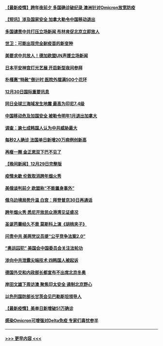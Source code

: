 #### [【最新疫情】跨年夜前夕 多国确诊破纪录 澳洲针对Omicron放宽防疫](../pages/prog202/a103307514.md?t=12310101) 
#### [【短讯】涉及国家安全 加拿大勒令中国移动退出](../pages/prog202/a103307497.md?t=12310101) 
#### [多国谴责中共打压立场新闻 布林肯促北京立即放人](../pages/prog202/a103307473.md?t=12310101) 
#### [世卫：可能出现完全耐疫苗的新变种](../pages/prog202/a103306914.md?t=12310101) 
#### [美要求中共放人！德加欧盟UN声援立场新闻](../pages/prog202/a103306865.md?t=12310101) 
#### [日本平安神宫灯光艺展 开启新型夜间参拜](../pages/prog202/a103306858.md?t=12310101) 
#### [朴槿惠“特赦”倒计时 医院外摆满500个花环](../pages/prog202/a103306880.md?t=12310101) 
#### [12月30日国际重要讯息](../pages/prog202/a103306852.md?t=12310101) 
#### [同日全球三海域发生地震 最高为印尼7.4级](../pages/prog202/a103306790.md?t=12310101) 
#### [中国移动危及加国安全 被勒令明年1月退出加拿大](../pages/prog202/a103306816.md?t=12310101) 
#### [调查：逾七成韩国人认为中共威胁最大](../pages/prog202/a103306785.md?t=12310101) 
#### [每秒2人确诊 法国单日新增20万病例创新高](../pages/prog202/a103306694.md?t=12310101) 
#### [再瘦一圈 金正恩双下巴不见了](../pages/prog202/a103306683.md?t=12310101) 
#### [【晚间新闻】12月29日完整版](../pages/prog202/a103306559.md?t=12310101) 
#### [疫情未歇 伦敦取消跨年烟火秀](../pages/prog202/a103306668.md?t=12310101) 
#### [美俄谈判前夕 欧盟称“不能置身事外”](../pages/prog202/a103306644.md?t=12310101) 
#### [俄乌边境局势升温 白宫：拜登普京30日再通话](../pages/prog202/a103306391.md?t=12310101) 
#### [跨年烟火秀 悉尼开放民众港湾见证盛况](../pages/prog202/a103306534.md?t=12310101) 
#### [圣诞芭蕾经久不衰 莫斯科上演《胡桃夹子》](../pages/prog202/a103306352.md?t=12310101) 
#### [问责中共 美两党议员提“公平竞争法案2.0”](../pages/prog202/a103306376.md?t=12310101) 
#### [“奥运囚犯” 美国会中国委员会关注法轮功](../pages/prog202/a103306335.md?t=12310101) 
#### [涉向中共泄露尖端技术 四韩国人被起诉](../pages/prog202/a103306202.md?t=12310101) 
#### [德国外交和内政部长都宣布不出席北京冬奥](../pages/prog202/a103306250.md?t=12310101) 
#### [岸田文雄下周访澳 聚焦印太安全 遏制北京野心](../pages/prog202/a103306089.md?t=12310101) 
#### [以色列国防部长甘茨会见巴勒斯坦领导人](../pages/prog202/a103306026.md?t=12310101) 
#### [【最新疫情】美单日新增破51万确诊](../pages/prog202/a103306084.md?t=12310101) 
#### [感染Omicron可增强对Delta免疫 专家们喜忧参半](../pages/prog202/a103305991.md?t=12310101) 

----
#### [ >>> 更早内容 <<< ](../indexes/prog202-earlier.md)
